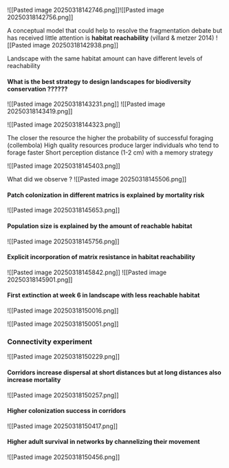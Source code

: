 
![[Pasted image 20250318142746.png]]![[Pasted image 20250318142756.png]]

A conceptual model that could help to resolve the fragmentation debate but has received little attention is **habitat reachability** (villard & metzer 2014)
![[Pasted image 20250318142938.png]]

Landscape with the same habitat amount can have different levels of reachability

#### What is the best strategy to design landscapes for biodiversity conservation ??????
![[Pasted image 20250318143231.png]]
![[Pasted image 20250318143419.png]]

![[Pasted image 20250318144323.png]]

The closer the resource the higher the probability of successful foraging (collembola)
High quality resources produce larger individuals who tend to forage faster
Short perception distance (1-2 cm) with a memory strategy

![[Pasted image 20250318145403.png]]

What did we observe ?
![[Pasted image 20250318145506.png]]

#### Patch colonization in different matrics is explained by mortality risk
![[Pasted image 20250318145653.png]]

#### Population size is explained by the amount of reachable habitat

![[Pasted image 20250318145756.png]]


#### Explicit incorporation of matrix resistance in habitat reachability
![[Pasted image 20250318145842.png]]
![[Pasted image 20250318145901.png]]


#### First extinction at week 6 in landscape with less reachable habitat
![[Pasted image 20250318150016.png]]

![[Pasted image 20250318150051.png]]

### Connectivity experiment
![[Pasted image 20250318150229.png]]


#### Corridors increase dispersal at short distances but at long distances also increase mortality
![[Pasted image 20250318150257.png]]


#### Higher colonization success in corridors
![[Pasted image 20250318150417.png]]

#### Higher adult survival in networks by channelizing their movement
![[Pasted image 20250318150456.png]]



















